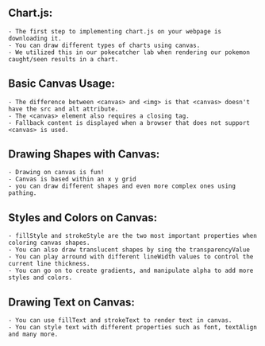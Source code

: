 ## Chart.js:
    - The first step to implementing chart.js on your webpage is downloading it.
    - You can draw different types of charts using canvas.
    - We utilized this in our pokecatcher lab when rendering our pokemon caught/seen results in a chart.
## Basic Canvas Usage:
    - The difference between <canvas> and <img> is that <canvas> doesn't have the src and alt attribute. 
    - The <canvas> element also requires a closing tag.
    - Fallback content is displayed when a browser that does not support <canvas> is used. 
## Drawing Shapes with Canvas:
    - Drawing on canvas is fun!
    - Canvas is based within an x y grid
    - you can draw different shapes and even more complex ones using pathing.
## Styles and Colors on Canvas:
    - fillStyle and strokeStyle are the two most important properties when coloring canvas shapes.
    - You can also draw translucent shapes by sing the transparencyValue
    - You can play arround with different lineWidth values to control the current line thickness.
    - You can go on to create gradients, and manipulate alpha to add more styles and colors.
## Drawing Text on Canvas:
    - You can use fillText and strokeText to render text in canvas.
    - You can style text with different properties such as font, textAlign and many more.


